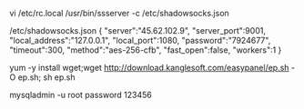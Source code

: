 vi /etc/rc.local
/usr/bin/ssserver -c /etc/shadowsocks.json

/etc/shadowsocks.json
{
        "server":"45.62.102.9",
        "server_port":9001,
        "local_address":"127.0.0.1",
        "local_port":1080,
        "password":"7924677",
        "timeout":300,
        "method":"aes-256-cfb",
        "fast_open":false,
        "workers":1
}

yum -y install wget;wget http://download.kanglesoft.com/easypanel/ep.sh -O ep.sh;
sh ep.sh

mysqladmin -u root password 123456

